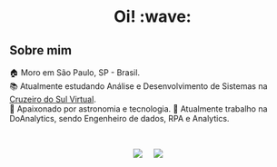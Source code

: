<h1 align="center">Oi! :wave:</h1>

## Sobre mim

🏠 Moro em São Paulo, SP - Brasil. \
📚 Atualmente estudando Análise e Desenvolvimento de Sistemas na [Cruzeiro do Sul Virtual](https://www.cruzeirodosulvirtual.com.br/). \
🚀 Apaixonado por astronomia e tecnologia.
💼 Atualmente trabalho na DoAnalytics, sendo Engenheiro de dados, RPA e Analytics.

<br>

<p align="center">
  <a href="mailto:renatorocacolette@gmail.com"><img src="https://img.shields.io/badge/gmail-%23D14836.svg?&style=for-the-badge&logo=gmail&logoColor=white" /></a>&nbsp;&nbsp;&nbsp;&nbsp;
  <a href="https://www.linkedin.com/in/renato-roca-dev/" target="blank"><img src="https://img.shields.io/badge/linkedin-%230077B5.svg?&style=for-the-badge&logo=linkedin&logoColor=white" /></a>&nbsp;&nbsp;&nbsp;&nbsp;
</p>
